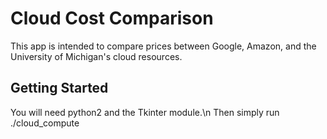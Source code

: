 # Cloud Cost Comparison
This app is intended to compare prices between Google, Amazon, and the University of Michigan's cloud resources. 
## Getting Started
You will need python2 and the Tkinter module.\n Then simply run ./cloud_compute
